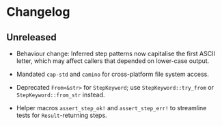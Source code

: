 # Changelog

## Unreleased

- Behaviour change: Inferred step patterns now capitalise the first ASCII
  letter, which may affect callers that depended on lower-case output.

- Mandated `cap-std` and `camino` for cross-platform file system access.

- Deprecated `From<&str>` for `StepKeyword`; use `StepKeyword::try_from` or
  `StepKeyword::from_str` instead.
- Helper macros `assert_step_ok!` and `assert_step_err!` to streamline tests for
  `Result`-returning steps.

